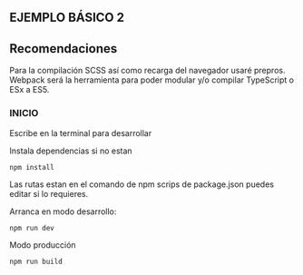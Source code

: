 ## EJEMPLO BÁSICO 2

## Recomendaciones

Para la compilación SCSS así como recarga del navegador
usaré prepros. Webpack será la herramienta para poder modular y/o compilar TypeScript o ESx a ES5.

### INICIO
Escribe en la terminal para desarrollar

Instala dependencias si no estan
``` 
npm install
```
Las rutas estan en el comando de npm scrips de package.json puedes editar si lo requieres.

Arranca en modo desarrollo:
``` 
npm run dev
```
Modo producción 
``` 
npm run build
```